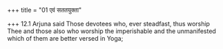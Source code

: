 +++
title = "01 एवं सततयुक्ता"

+++
12.1 Arjuna said Those devotees who, ever steadfast, thus worship Thee
and those also who worship the imperishable and the unmanifested which
of them are better versed in Yoga;

